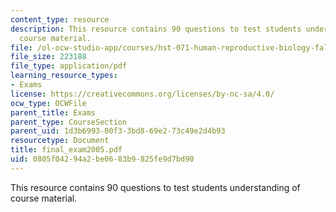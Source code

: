 ```yaml
---
content_type: resource
description: This resource contains 90 questions to test students understanding of
  course material.
file: /ol-ocw-studio-app/courses/hst-071-human-reproductive-biology-fall-2005/0805f04294a2be0683b9825fe9d7bd90_final_exam2005.pdf
file_size: 223188
file_type: application/pdf
learning_resource_types:
- Exams
license: https://creativecommons.org/licenses/by-nc-sa/4.0/
ocw_type: OCWFile
parent_title: Exams
parent_type: CourseSection
parent_uid: 1d3b6993-00f3-3bd8-69e2-73c49e2d4b93
resourcetype: Document
title: final_exam2005.pdf
uid: 0805f042-94a2-be06-83b9-825fe9d7bd90
---
```

This resource contains 90 questions to test students understanding of course material.